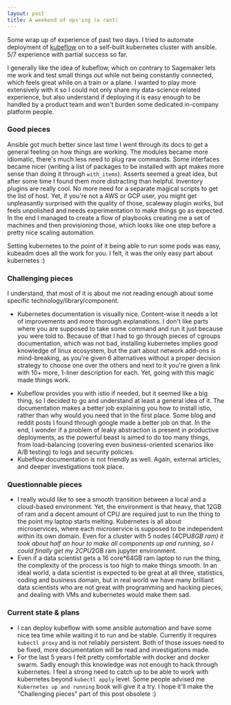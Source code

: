 ```yaml
---
layout: post
title: A weekend of ops'ing (a rant)
---
```


Some wrap up of experience of past two days. I tried to automate deployment of [kubeflow](https://www.kubeflow.org) on to a self-built kubernetes cluster with ansible. 5/7 experience with partial success so far.

I generally like the idea of kubeflow, which on contrary to Sagemaker lets me work and test small things out while not being constantly connected, which feels great while on a train or a plane. I wanted to play more extensively with it so I could not only share my data-science related experience, but also understand if deploying it is easy enough to be handled by a product team and won't burden some dedicated in-company platform people.

### Good pieces

Ansible got much better since last time I went through its docs to get a general feeling on how things are working. The modules became more idiomatic, there's much less need to plug raw commands. Some interfaces became nicer (writing a list of packages to be installed with apt makes more sense than doing it through `with_items`). Asserts seemed a great idea, but after some time I found them more distracting than helpful. Inventory plugins are really cool. No more need for a separate magical scripts to get the list of host. Yet, if you're not a AWS or GCP user, you might get unpleasantly surprised with the quality of those, scaleway plugin works, but feels unpolished and needs experimentation to make things go as expected. In the end I managed to create a flow of playbooks creating me a set of machines and then provisioning those, which looks like one step before a pretty nice scaling automation.

Setting kubernetes to the point of it being able to run some pods was easy, kubeadm does all the work for you. I felt, it was the only easy part about kubernetes :)

### Challenging pieces

I understand, that most of it is about me not reading enough about some specific technology/library/component.

* Kubernetes documentation is visually nice. Content-wise it needs a lot of improvements and more thorough explanations. I don't like parts where you are supposed to take some command and run it just because you were told to. Because of that I had to go through pieces of cgroups documentation, which was not bad, installing kubernetes implies good knowledge of linux ecosystem, but the part about network add-ons is mind-breaking, as you're given 6 alternatives without a proper decision strategy to choose one over the others and next to it you're given a link with 10+ more, 1-liner description for each. Yet, going with this magic made things work.

<!--more-->

* Kubeflow provides you with istio if needed, but it seemed like a big thing, so I decided to go and understand at least a general idea of it. The documentation makes a better job explaining you how to install istio, rather than why would you need that in the first place. Some blog and reddit posts I found through google made a better job on that. In the end, I wonder if a problem of leaky abstraction is present in productive deployments, as the powerful beast is aimed to do too many things, from load-balancing (covering even business-oriented scenarios like A/B testing) to logs and security policies.
* Kubeflow documentation is not friendly as well. Again, external articles, and deeper investigations took place. 

### Questionnable pieces

* I really would like to see a smooth transition between a local and a cloud-based environment. Yet, the environment is that heavy, that 12GB of ram and a decent amount of CPU are required just to run the thing to the point my laptop starts melting. Kubernetes is all about microservices, where each microservice is supposed to be independent within its own domain. Even for a cluster with 5 nodes (4CPU*8GB ram) it took about half an hour to make all components up and running, so I could finally get my 2CPU*2GB ram jupyter environment.
* Even if a data scientist gets a 16 core*64GB ram laptop to run the thing, the complexity of the process is too high to make things smooth. In an ideal world, a data scientist is expected to be great at all three, statistics, coding and business domain, but in real world we have many brilliant data scientists who are not great with programming and hacking pieces, and dealing with VMs and kubernetes would make them sad.

### Current state & plans

* I can deploy kubeflow with some ansible automation and have some nice tea time while waiting it to run and be stable. Currently it requires `kubectl proxy` and is not reliably persistent. Both of those issues need to be fixed, more documentation will be read and investigations made.
* For the last 5 years I felt pretty comfortable with docker and docker swarm. Sadly enough this knowledge was not enough to hack through kubernetes. I feel a strong need to catch up to be able to work with kubernetes beyond `kubectl apply` level. Some people advised me `Kubernetes up and running` book will give it a try. I hope it'll make the "Challenging pieces" part of this post obsolete :)